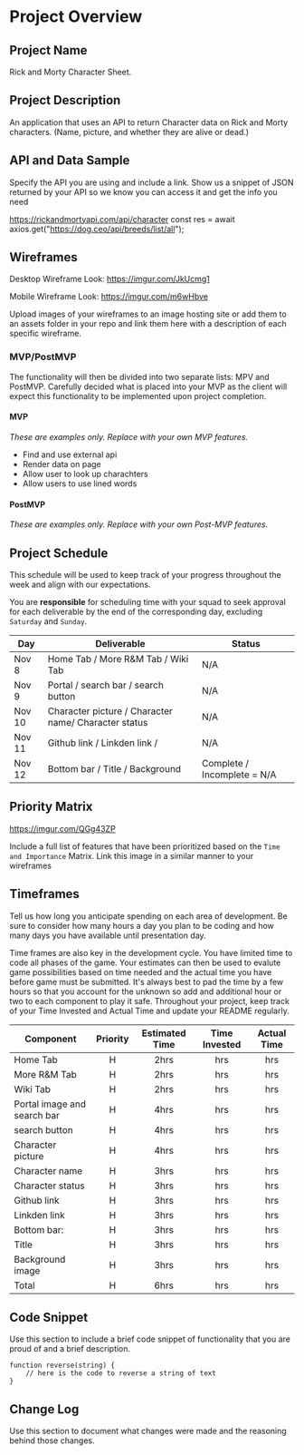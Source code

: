 # Project Overview

## Project Name
Rick and Morty Character Sheet.

## Project Description

An application that uses an API to return Character data on Rick and Morty characters. (Name, picture, and whether they are alive or dead.)

## API and Data Sample

Specify the API you are using and include a link. Show us a snippet of JSON returned by your API so we know you can access it and get the info you need

 https://rickandmortyapi.com/api/character
  const res = await axios.get("https://dog.ceo/api/breeds/list/all");

## Wireframes
Desktop Wireframe Look: 
https://imgur.com/JkUcmg1

Mobile Wireframe Look:
https://imgur.com/m6wHbve

Upload images of your wireframes to an image hosting site or add them to an assets folder in your repo and link them here with a description of each specific wireframe.

### MVP/PostMVP



The functionality will then be divided into two separate lists: MPV and PostMVP.  Carefully decided what is placed into your MVP as the client will expect this functionality to be implemented upon project completion.  

#### MVP 
*These are examples only. Replace with your own MVP features.*

- Find and use external api 
- Render data on page 
- Allow user to look up charachters
- Allow users to use lined words

#### PostMVP  
*These are examples only. Replace with your own Post-MVP features.*

## Project Schedule

This schedule will be used to keep track of your progress throughout the week and align with our expectations.  

You are **responsible** for scheduling time with your squad to seek approval for each deliverable by the end of the corresponding day, excluding `Saturday` and `Sunday`.

|  Day | Deliverable | Status
|---|---| ---|
|Nov 8| Home Tab / More R&M Tab / Wiki Tab | N/A
|Nov 9| Portal / search bar / search button | N/A
|Nov 10| Character picture / Character name/ Character status | N/A
|Nov 11| Github link / Linkden link /  | N/A
|Nov 12| Bottom bar / Title / Background | Complete / Incomplete = N/A

## Priority Matrix

https://imgur.com/QGg43ZP

Include a full list of features that have been prioritized based on the `Time and Importance` Matrix.  Link this image in a similar manner to your wireframes

## Timeframes

Tell us how long you anticipate spending on each area of development. Be sure to consider how many hours a day you plan to be coding and how many days you have available until presentation day.

Time frames are also key in the development cycle.  You have limited time to code all phases of the game. Your estimates can then be used to evalute game possibilities based on time needed and the actual time you have before game must be submitted. It's always best to pad the time by a few hours so that you account for the unknown so add and additional hour or two to each component to play it safe. Throughout your project, keep track of your Time Invested and Actual Time and update your README regularly.

| Component | Priority | Estimated Time | Time Invested | Actual Time |
| --- | :---: |  :---: | :---: | :---: |
| Home Tab | H | 2hrs| hrs | hrs |
| More R&M Tab | H | 2hrs| hrs | hrs |
| Wiki Tab | H | 2hrs| hrs | hrs |
| Portal image and search bar | H | 4hrs| hrs | hrs |
| search button | H | 4hrs| hrs | hrs |
| Character picture | H | 4hrs| hrs | hrs |
| Character name | H | 3hrs| hrs | hrs |
| Character status | H | 3hrs| hrs | hrs |
| Github link | H | 3hrs| hrs | hrs |
| Linkden link | H | 3hrs| hrs | hrs |
| Bottom bar: | H | 3hrs| hrs | hrs |
| Title | H | 3hrs| hrs | hrs |
| Background image | H | 3hrs| hrs | hrs |
| Total | H | 6hrs| hrs | hrs |

## Code Snippet

Use this section to include a brief code snippet of functionality that you are proud of and a brief description.  

```
function reverse(string) {
	// here is the code to reverse a string of text
}
```

## Change Log
 Use this section to document what changes were made and the reasoning behind those changes.  
